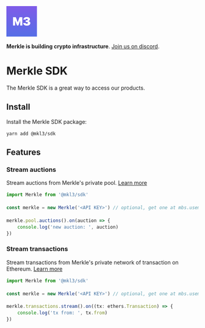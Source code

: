 ![Logo](public/logo.png)

**Merkle is building crypto infrastructure**. [Join us on discord](https://discord.gg/Q9Dc7jVX6c).

# Merkle SDK

The Merkle SDK is a great way to access our products.

## Install

Install the Merkle SDK package:

```
yarn add @mkl3/sdk
```

## Features

### Stream auctions

Stream auctions from Merkle's private pool. [Learn more](https://docs.usemerkle.com/private-pool/what-is-merkle-private-pool)

```typescript
import Merkle from '@mkl3/sdk'

const merkle = new Merkle('<API KEY>') // optional, get one at mbs.usemerkle.com

merkle.pool.auctions().on(auction => {
    console.log('new auction: ', auction)
})
```

### Stream transactions

Stream transactions from Merkle's private network of transaction on Ethereum. [Learn more](https://docs.usemerkle.com/transaction-stream/what-is-merkle-transaction-stream)

```typescript
import Merkle from '@mkl3/sdk'

const merkle = new Merkle('<API KEY>') // optional, get one at mbs.usemerkle.com

merkle.transactions.stream().on((tx: ethers.Transaction) => {
    console.log('tx from: ', tx.from)
})
```